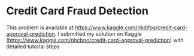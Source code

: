 # Credit Card Fraud Detection

This problem is available at https://www.kaggle.com/rikdifos/credit-card-approval-prediction. I submitted my solution on Kaggle (https://www.kaggle.com/phcbno/credit-card-approval-prediction) with detailed tutorial steps